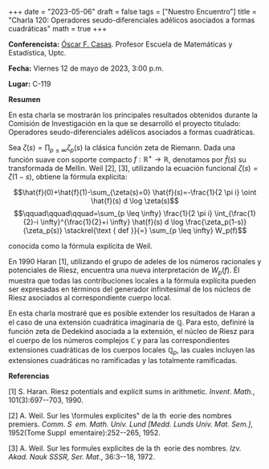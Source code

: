 +++
date  = "2023-05-06"
draft = false
tags  = ["Nuestro Encuentro"]
title = "Charla 120: Operadores seudo-diferenciales adélicos asociados a formas cuadráticas"
math  = true
+++


**Conferencista:**  [Óscar F. Casas](https://matematicas.netlify.app/authors/casas-o/). Profesor Escuela de Matemáticas y Estadística, Uptc.

**Fecha:** Viernes 12 de mayo de 2023, 3:00 p.m.

**Lugar:** C-119

**Resumen**

En esta charla se mostrarán los principales resultados obtenidos durante la Comisión de Investigación en la que se desarrolló el proyecto titulado: Operadores seudo-diferenciales adélicos asociados a formas cuadráticas.

Sea $\zeta(s)=\prod_{p\leq \infty}\zeta_p(s)$ la clásica función  zeta de Riemann. Dada una función suave con soporte compacto $f:\mathbb{R}^+\rightarrow\mathbb{R}$, denotamos por  $\hat{f}(s)$ su transformada de Mellin. Weil [2], [3], utilizando la ecuación funcional $\zeta(s)=\zeta(1-s)$, obtiene la fórmula explícita:


$$\hat{f}(0)+\hat{f}(1)-\sum_{\zeta(s)=0} \hat{f}(s)=-\frac{1}{2 \pi i} \oint \hat{f}(s) d \log \zeta(s)$$
$$\qquad\qquad\qquad=\sum_{p \leq \infty} \frac{1}{2 \pi i} \int_{\frac{1}{2}-i \infty}^{\frac{1}{2}+i \infty} \hat{f}(s) d \log \frac{\zeta_p(1-s)}{\zeta_p(s)} \stackrel{\text { def }}{=} \sum_{p \leq \infty} W_p(f)$$

conocida como la fórmula explícita de Weil.

En 1990 Haran [1], utilizando el grupo de adeles de los números racionales y potenciales de Riesz, encuentra una nueva interpretación de $W_p(f)$. Él muestra que todas las contribuciones locales a la fórmula explícita pueden ser expresadas en términos del generador infinitesimal de los núcleos de Riesz asociados al correspondiente cuerpo local.

En esta charla mostraré que es posible extender los resultados de  Haran a el caso de una extensión cuadrática imaginaria de $\mathbb{Q}$. Para esto, definiré la función zeta de Dedekind asociada a la extensión, el núcleo de Riesz para el cuerpo de los números complejos $\mathbb{C}$  y para las correspondientes extensiones cuadráticas de los cuerpos locales  $\mathbb{Q}_p$, las cuales incluyen las extensiones cuadráticas no ramificadas y las totalmente ramificadas. 

**Referencias**

[1] S. Haran. Riesz potentials and explicit sums in arithmetic. *Invent. Math.*, 101(3):697--703, 1990.

[2] A. Weil. Sur les \formules explicites" de la th eorie des nombres premiers. *Comm. S em. Math. Univ. Lund [Medd. Lunds Univ. Mat. Sem.]*, 1952(Tome Suppl ementaire):252--265, 1952.

[3] A. Weil. Sur les formules explicites de la th eorie des nombres. *Izv. Akad. Nauk SSSR, Ser. Mat.*, 36:3--18, 1972.
